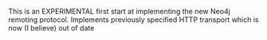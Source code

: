 This is an EXPERIMENTAL first start at implementing the new Neo4j remoting protocol.  Implements previously specified HTTP transport which is now (I believe) out of date
